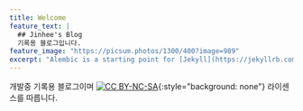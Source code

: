 ```yaml
---
title: Welcome
feature_text: |
  ## Jinhee's Blog
  기록용 블로그입니다.
feature_image: "https://picsum.photos/1300/400?image=989"
excerpt: "Alembic is a starting point for [Jekyll](https://jekyllrb.com/) projects. Rather than starting from scratch, this boilerplate is designed to get the ball rolling immediately. Install it, configure it, tweak it, push it."
---
```

개발중 기록용 블로그이며 [![CC BY-NC-SA](https://mirrors.creativecommons.org/presskit/buttons/88x31/png/by-nc-sa.png)](https://creativecommons.org/licenses/by-nc-sa/2.0/){:style="background: none"} 라이센스를 따릅니다.
